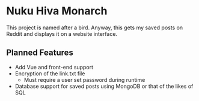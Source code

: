 # Nuku Hiva Monarch
This project is named after a bird. Anyway, this gets my saved posts on Reddit and displays it on a website interface.

## Planned Features
- Add Vue and front-end support
- Encryption of the link.txt file
    - Must require a user set password during runtime
- Database support for saved posts using MongoDB or that of the likes of SQL